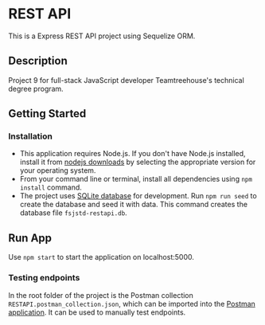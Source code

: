 # REST API

This is a Express REST API project using Sequelize ORM. 

## Description

Project 9 for full-stack JavaScript developer Teamtreehouse's technical degree program.

## Getting Started

### Installation

- This application requires Node.js. If you don't have Node.js installed, install it from [nodejs downloads](https://nodejs.org/en/download/current) by selecting the appropriate version for your operating system.
- From your command line or terminal, install all dependencies using `npm install` command. 
- The project uses [SQLite database](https://www.sqlite.org/index.html) for development. Run `npm run seed` to create the database and seed it with data. This command creates the database file `fsjstd-restapi.db`.


## Run App

Use `npm start` to start the application on localhost:5000.

### Testing endpoints

In the root folder of the project is the Postman collection `RESTAPI.postman_collection.json`, which can be imported into the [Postman application](https://www.postman.com/). It can be used to manually test endpoints.


